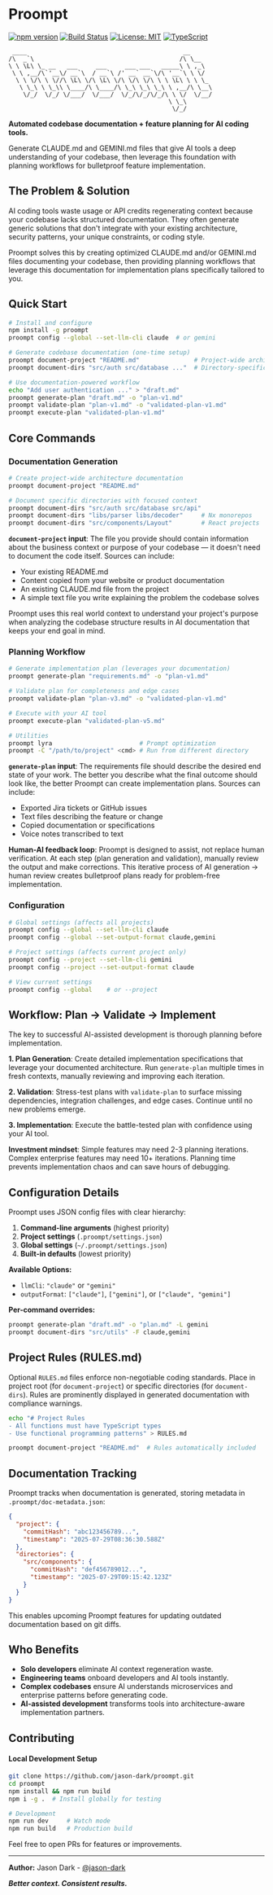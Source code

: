 # Proompt

[![npm version](https://badge.fury.io/js/@jasondark%2Fproompt.svg)](https://badge.fury.io/js/@jasondark%2Fproompt)
[![Build Status](https://github.com/jason-dark/proompt/workflows/Publish%20to%20NPM/badge.svg)](https://github.com/jason-dark/proompt/actions)
[![License: MIT](https://img.shields.io/badge/License-MIT-yellow.svg)](https://opensource.org/licenses/MIT)
[![TypeScript](https://img.shields.io/badge/TypeScript-007ACC?logo=typescript&logoColor=white)](https://www.typescriptlang.org/)

```
 ____                                           __
/\  _`\                                        /\ \__
\ \ \L\ \_ __   ___     ___     ___ ___   _____\ \ ,_\
 \ \ ,__/\`'__\/ __`\  / __`\ /' __` __`\/\ '__`\ \ \/
  \ \ \/\ \ \//\ \L\ \/\ \L\ \/\ \/\ \/\ \ \ \L\ \ \ \_
   \ \_\ \ \_\\ \____/\ \____/\ \_\ \_\ \_\ \ ,__/\ \__\
    \/_/  \/_/ \/___/  \/___/  \/_/\/_/\/_/\ \ \/  \/__/
                                            \ \_\
                                             \/_/
```

**Automated codebase documentation + feature planning for AI coding tools.**

Generate CLAUDE.md and GEMINI.md files that give AI tools a deep understanding
of your codebase, then leverage this foundation with planning workflows for
bulletproof feature implementation.

## The Problem & Solution

AI coding tools waste usage or API credits regenerating context because your
codebase lacks structured documentation. They often generate generic solutions
that don't integrate with your existing architecture, security patterns, your
unique constraints, or coding style.

Proompt solves this by creating optimized CLAUDE.md and/or GEMINI.md files
documenting your codebase, then providing planning workflows that leverage this
documentation for implementation plans specifically tailored to you.

## Quick Start

```bash
# Install and configure
npm install -g proompt
proompt config --global --set-llm-cli claude  # or gemini

# Generate codebase documentation (one-time setup)
proompt document-project "README.md"               # Project-wide architecture
proompt document-dirs "src/auth src/database ..."  # Directory-specific context

# Use documentation-powered workflow
echo "Add user authentication ..." > "draft.md"
proompt generate-plan "draft.md" -o "plan-v1.md"
proompt validate-plan "plan-v1.md" -o "validated-plan-v1.md"
proompt execute-plan "validated-plan-v1.md"
```

## Core Commands

### Documentation Generation

```bash
# Create project-wide architecture documentation
proompt document-project "README.md"

# Document specific directories with focused context
proompt document-dirs "src/auth src/database src/api"
proompt document-dirs "libs/parser libs/decoder"     # Nx monorepos
proompt document-dirs "src/components/Layout"        # React projects
```

**`document-project` input**: The file you provide should contain information
about the business context or purpose of your codebase — it doesn't need to
document the code itself. Sources can include:

- Your existing README.md
- Content copied from your website or product documentation
- An existing CLAUDE.md file from the project
- A simple text file you write explaining the problem the codebase solves

Proompt uses this real world context to understand your project's purpose when
analyzing the codebase structure results in AI documentation that keeps your end
goal in mind.

### Planning Workflow

```bash
# Generate implementation plan (leverages your documentation)
proompt generate-plan "requirements.md" -o "plan-v1.md"

# Validate plan for completeness and edge cases
proompt validate-plan "plan-v3.md" -o "validated-plan-v1.md"

# Execute with your AI tool
proompt execute-plan "validated-plan-v5.md"

# Utilities
proompt lyra                        # Prompt optimization
proompt -C "/path/to/project" <cmd> # Run from different directory
```

**`generate-plan` input**: The requirements file should describe the desired end
state of your work. The better you describe what the final outcome should look
like, the better Proompt can create implementation plans. Sources can include:

- Exported Jira tickets or GitHub issues
- Text files describing the feature or change
- Copied documentation or specifications
- Voice notes transcribed to text

**Human-AI feedback loop**: Proompt is designed to assist, not replace human
verification. At each step (plan generation and validation), manually review the
output and make corrections. This iterative process of AI generation → human
review creates bulletproof plans ready for problem-free implementation.

### Configuration

```bash
# Global settings (affects all projects)
proompt config --global --set-llm-cli claude
proompt config --global --set-output-format claude,gemini

# Project settings (affects current project only)
proompt config --project --set-llm-cli gemini
proompt config --project --set-output-format claude

# View current settings
proompt config --global    # or --project
```

## Workflow: Plan → Validate → Implement

The key to successful AI-assisted development is thorough planning before
implementation.

**1. Plan Generation**: Create detailed implementation specifications that
leverage your documented architecture. Run `generate-plan` multiple times in
fresh contexts, manually reviewing and improving each iteration.

**2. Validation**: Stress-test plans with `validate-plan` to surface missing
dependencies, integration challenges, and edge cases. Continue until no new
problems emerge.

**3. Implementation**: Execute the battle-tested plan with confidence using your
AI tool.

**Investment mindset**: Simple features may need 2-3 planning iterations.
Complex enterprise features may need 10+ iterations. Planning time prevents
implementation chaos and can save hours of debugging.

## Configuration Details

Proompt uses JSON config files with clear hierarchy:

1. **Command-line arguments** (highest priority)
2. **Project settings** (`.proompt/settings.json`)
3. **Global settings** (`~/.proompt/settings.json`)
4. **Built-in defaults** (lowest priority)

**Available Options:**

- `llmCli`: `"claude"` or `"gemini"`
- `outputFormat`: `["claude"]`, `["gemini"]`, or `["claude", "gemini"]`

**Per-command overrides:**

```bash
proompt generate-plan "draft.md" -o "plan.md" -L gemini
proompt document-dirs "src/utils" -F claude,gemini
```

## Project Rules (RULES.md)

Optional `RULES.md` files enforce non-negotiable coding standards. Place in
project root (for `document-project`) or specific directories (for
`document-dirs`). Rules are prominently displayed in generated documentation
with compliance warnings.

```bash
echo "# Project Rules
- All functions must have TypeScript types
- Use functional programming patterns" > RULES.md

proompt document-project "README.md"  # Rules automatically included
```

## Documentation Tracking

Proompt tracks when documentation is generated, storing metadata in
`.proompt/doc-metadata.json`:

```json
{
  "project": {
    "commitHash": "abc123456789...",
    "timestamp": "2025-07-29T08:36:30.588Z"
  },
  "directories": {
    "src/components": {
      "commitHash": "def456789012...",
      "timestamp": "2025-07-29T09:15:42.123Z"
    }
  }
}
```

This enables upcoming Proompt features for updating outdated documentation based
on git diffs.

## Who Benefits

- **Solo developers** eliminate AI context regeneration waste.
- **Engineering teams** onboard developers and AI tools instantly.
- **Complex codebases** ensure AI understands microservices and enterprise
  patterns before generating code.
- **AI-assisted development** transforms tools into architecture-aware
  implementation partners.

## Contributing

#### Local Development Setup

```bash
git clone https://github.com/jason-dark/proompt.git
cd proompt
npm install && npm run build
npm i -g .  # Install globally for testing

# Development
npm run dev     # Watch mode
npm run build   # Production build
```

Feel free to open PRs for features or improvements.

---

**Author:** Jason Dark - [@jason-dark](https://github.com/jason-dark)

**_Better context. Consistent results._**

